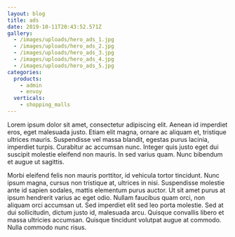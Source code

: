 ```yaml
---
layout: blog
title: ads
date: 2019-10-11T20:43:52.571Z
gallery:
  - /images/uploads/hero_ads_1.jpg
  - /images/uploads/hero_ads_2.jpg
  - /images/uploads/hero_ads_3.jpg
  - /images/uploads/hero_ads_4.jpg
  - /images/uploads/hero_ads_5.jpg
categories:
  products:
    - admin
    - envoy
  verticals:
    - shopping_malls
---
```

Lorem ipsum dolor sit amet, consectetur adipiscing elit. Aenean id imperdiet eros, eget malesuada justo. Etiam elit magna, ornare ac aliquam et, tristique ultrices mauris. Suspendisse vel massa blandit, egestas purus lacinia, imperdiet turpis. Curabitur ac accumsan nunc. Integer quis justo eget dui suscipit molestie eleifend non mauris. In sed varius quam. Nunc bibendum et augue ut sagittis.

Morbi eleifend felis non mauris porttitor, id vehicula tortor tincidunt. Nunc ipsum magna, cursus non tristique at, ultrices in nisi. Suspendisse molestie ante id sapien sodales, mattis elementum purus auctor. Ut sit amet purus at ipsum hendrerit varius ac eget odio. Nullam faucibus quam orci, non aliquam orci accumsan ut. Sed imperdiet elit sed leo porta molestie. Sed at dui sollicitudin, dictum justo id, malesuada arcu. Quisque convallis libero et massa ultricies accumsan. Quisque tincidunt volutpat augue at commodo. Nulla commodo nunc risus.
